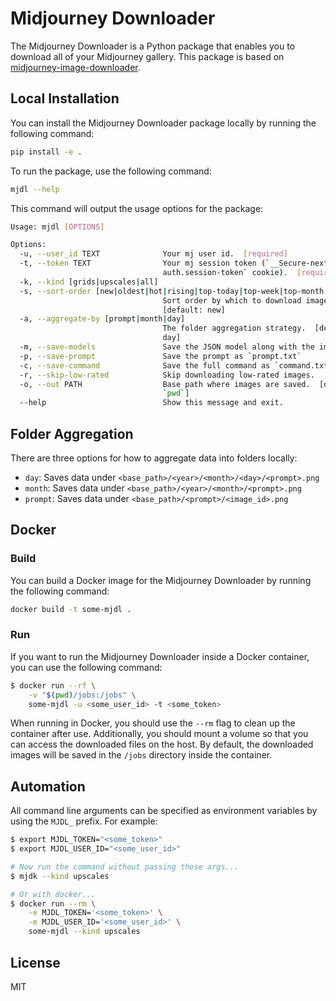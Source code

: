 # Midjourney Downloader

The Midjourney Downloader is a Python package that enables you to download all of your Midjourney gallery. This package is based on [midjourney-image-downloader](https://github.com/NickyReid/midjourney-image-downloader).

## Local Installation

You can install the Midjourney Downloader package locally by running the following command:

```bash
pip install -e .
```

To run the package, use the following command:

```bash
mjdl --help
```

This command will output the usage options for the package:

```bash
Usage: mjdl [OPTIONS]

Options:
  -u, --user_id TEXT              Your mj user id.  [required]
  -t, --token TEXT                Your mj session token (`__Secure-next-
                                  auth.session-token` cookie).  [required]
  -k, --kind [grids|upscales|all]
  -s, --sort-order [new|oldest|hot|rising|top-today|top-week|top-month|top-all|like_count]
                                  Sort order by which to download images.
                                  [default: new]
  -a, --aggregate-by [prompt|month|day]
                                  The folder aggregation strategy.  [default:
                                  day]
  -m, --save-models               Save the JSON model along with the image.
  -p, --save-prompt               Save the prompt as `prompt.txt`
  -c, --save-command              Save the full command as `command.txt`
  -r, --skip-low-rated            Skip downloading low-rated images.
  -o, --out PATH                  Base path where images are saved.  [default:
                                  `pwd`]
  --help                          Show this message and exit.
```

## Folder Aggregation

There are three options for how to aggregate data into folders locally:

- `day`: Saves data under `<base_path>/<year>/<month>/<day>/<prompt>.png`
- `month`: Saves data under `<base_path>/<year>/<month>/<prompt>.png`
- `prompt`: Saves data under `<base_path>/<prompt>/<image_id>.png`

## Docker

### Build

You can build a Docker image for the Midjourney Downloader by running the following command:

```bash
docker build -t some-mjdl .
```

### Run

If you want to run the Midjourney Downloader inside a Docker container, you can use the following command:

```bash
$ docker run --rf \
    -v "$(pwd)/jobs:/jobs" \
    some-mjdl -u <some_user_id> -t <some_token>
```

When running in Docker, you should use the `--rm` flag to clean up the container after use. Additionally, you should mount a volume so that you can access the downloaded files on the host. By default, the downloaded images will be saved in the `/jobs` directory inside the container.

## Automation

All command line arguments can be specified as environment variables by using the `MJDL_` prefix. For example:

```bash
$ export MJDL_TOKEN="<some_token>"
$ export MJDL_USER_ID="<some_user_id>"

# Now run the command without passing those args...
$ mjdk --kind upscales

# Or with docker...
$ docker run --rm \
    -e MJDL_TOKEN='<some_token>' \
    -e MJDL_USER_ID='<some_user_id>' \
    some-mjdl --kind upscales
```

## License

MIT